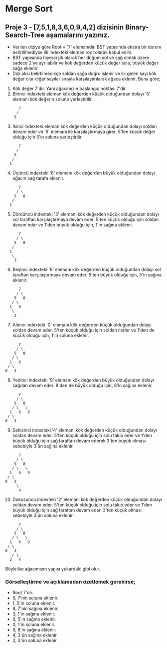 # Merge Sort

## Proje 3 - [7,5,1,8,3,6,0,9,4,2] dizisinin Binary-Search-Tree aşamalarını yazınız.

- Verilen diziye göre Root = '7' elemanıdır. BST yapısında ekstra bir durum belirtilmediyse ilk indexteki eleman root olarak kabul edilir.
- BST yapısında hiyerarşik olarak her düğüm sol ve sağ olmak üzere sadece 2'ye ayrılabilir ve kök değerden küçük değer sola, büyük değer sağa eklenir.
- Dizi aksi belirtilmedikçe soldan sağa doğru işlenir ve ilk gelen sayı kök değer olur diğer sayılar sırayla karşılaştırılarak ağaca eklenir. Buna göre;

1. Kök değer 7'dir. Yani ağacımızın başlangıç noktası 7'dir.
2. Birinci indexteki eleman kök değerden küçük olduğundan dolayı '5' elemanı kök değerin soluna yerleştirilir.  
```
      7
     / 
    5   
```
3. İkinci indexteki eleman kök değerden küçük olduğundan dolayı soldan devam eder ve '5' elemanı ile karşılaştırmaya girer, 5'ten küçük değer olduğu için 5'in soluna yerleştirilir.
```
      7
     / 
    5   
   /
  1 
```
4. Üçüncü indexteki '8' elemanı kök değerden büyük olduğundan dolayı ağacın sağ tarafa eklenir.
```
      7
     / \
    5   8
   /     
  1   
```
5. Dördüncü indexteki '3' elemanı kök değerden küçük olduğundan dolayı sol taraftan karşılaştırmaya devam eder. 5'ten küçük olduğu için soldan devam eder ve 1'den büyük olduğu için, 1'in sağına eklenir.
```
      7
     / \
    5   8
   /     
  1       
   \
    3
```
6. Beşinci indexteki '6' elemanı kök değerden küçük olduğundan dolayı sol taraftan karşılaştırmaya devam eder. 5'ten büyük olduğu için, 5'in sağına eklenir.
```
      7
     / \
    5   8
   / \    
  1   6    
   \
    3
```
7. Altıncı indexteki '0' elemanı kök değerden küçük olduğundan dolayı soldan devam eder. 5'ten küçük olduğu için soldan ilerler ve 1'den de küçük olduğu için, 1'in soluna eklenir.
```
      7
     / \
    5   8
   / \    
  1   6     
 / \
0   3
```
8. Yedinci indexteki '9' elemanı kök değerden büyük olduğundan dolayı sağdan devam eder. 8'den de büyük olduğu için, 8'in sağına eklenir.
```
      7
     / \
    5   8
   / \   \
  1   6   9
 / \
0   3
```
9. Sekizinci indexteki '4' elemanı kök değerden küçük olduğundan dolayı soldan devam eder. 5'ten küçük olduğu için solu takip eder ve 1'den büyük olduğu için sağ taraftan devam ederek 3'ten büyük olması sebebiyle 3'ün sağına eklenir.
```
      7
     / \
    5   8
   / \   \
  1   6   9
 / \
0   3
     \
      4
```
10. Dokuzuncu indexteki '2' elemanı kök değerden küçük olduğundan dolayı soldan devam eder. 5'ten küçük olduğu için solu takip eder ve 1'den büyük olduğu için sağ taraftan devam eder. 3'ten küçük olması sebebiyle 3'ün soluna eklenir.
```
      7
     / \
    5   8
   / \   \
  1   6   9
 / \
0   3
   / \
  2   4
```

Böylelike ağacımızın yapısı yukardaki gibi olur.

### Görselleştirme ve açıklamadan özetlemek gerekirse;
- Root 7'dir.
- 5, 7'nin soluna eklenir.
- 1, 5'in soluna eklenir.
- 8, 7'nin sağına eklenir.
- 3, 1'in sağına eklenir.
- 6, 5'in sağına eklenir.
- 0, 1'in soluna eklenir.
- 9, 8'in sağına eklenir.
- 4, 3'ün sağına eklenir.
- 2, 3'ün soluna eklenir.